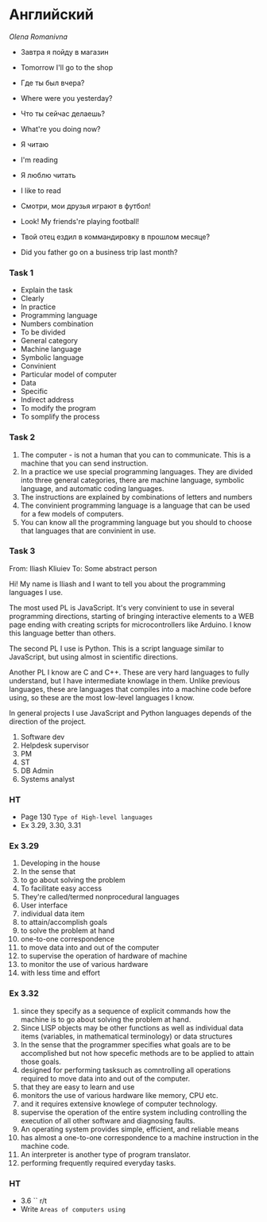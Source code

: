 # Английский

_Olena Romanivna_

- Завтра я пойду в магазин
- Tomorrow I'll go to the shop

- Где ты был вчера?
- Where were you yesterday?

- Что ты сейчас делаешь?
- What're you doing now?

- Я читаю
- I'm reading

- Я люблю читать
- I like to read

- Смотри, мои друзья играют в футбол!
- Look! My friends're playing football!

- Твой отец ездил в коммандировку в прошлом месяце?
- Did you father go on a business trip last month?

### Task 1

- Explain the task
- Clearly
- In practice
- Programming language
- Numbers combination
- To be divided
- General category
- Machine language
- Symbolic language
- Convinient
- Particular model of computer
- Data
- Specific
- Indirect address
- To modify the program
- To somplify the process

### Task 2

1. The computer - is not a human that you can to communicate. This is a machine that you can send instruction.
2. In a practice we use special programming languages. They are divided into three general categories, there are machine language, symbolic language, and automatic coding languages.
3. The instructions are explained by combinations of letters and numbers
4. The convinient programming language is a language that can be used for a few models of computers.
5. You can know all the programming language but you should to choose that languages that are convinient in use.


### Task 3

From: Iliash Kliuiev
To: Some abstract person


Hi! My name is Iliash and I want to tell you about the programming languages I use.

The most used PL is JavaScript. It's very convinient to use in several programming directions, starting of bringing interactive elements to a WEB page ending with creating scripts for microcontrollers like Arduino. I know this language better than others.

The second PL I use is Python. This is a script language similar to JavaScript, but using almost in scientific directions.

Another PL I know are C and C++. These are very hard languages to fully understand, but I have intermediate knowlage in them. Unlike previous languages, these are languages that compiles into a machine code before using, so these are the most low-level languages I know.

In general projects I use JavaScript and Python languages depends of the direction of the project.


1. Software dev
2. Helpdesk supervisor
3. PM
4. ST
5. DB Admin
6. Systems analyst

### HT

- Page 130 `Type of High-level languages`
- Ex 3.29, 3.30, 3.31


### Ex 3.29

1. Developing in the house
2. In the sense that
3. to go about solving the problem
4. To facilitate easy access
5. They're called/termed nonprocedural languages
6. User interface
7. individual data item
8. to attain/accomplish goals
9. to solve the problem at hand
10. one-to-one correspondence
11. to move data into and out of the computer
12. to supervise the operation of hardware of machine
13. to monitor the use of various hardware
14. with less time and effort

### Ex 3.32

1. since they specify as a sequence of explicit commands how the machine is to go about solving the problem at hand.
2. Since LISP objects may be other functions as well as individual data items (variables, in mathematical terminology) or data structures
3. In the sense that the programmer specifies what goals are to be accomplished but not how specefic methods are to be applied to attain those goals.
4. designed for performing tasksuch as comntrolling all operations required to move data into and out of the computer.
5. that they are easy to learn and use
6. monitors the use of various hardware like memory, CPU etc.
7. and it requires extensive knowlege of computer technology.
8. supervise the operation of the entire system including controlling the execution of all other software and diagnosing faults.
9. An operating system provides simple, efficient, and reliable means
10. has almost a one-to-one correspondence to a machine instruction in the machine code.
11. An interpreter is another type of program translator.
12. performing frequently required everyday tasks.

### HT

- 3.6 `` r/t
- Write `Areas of computers using`

